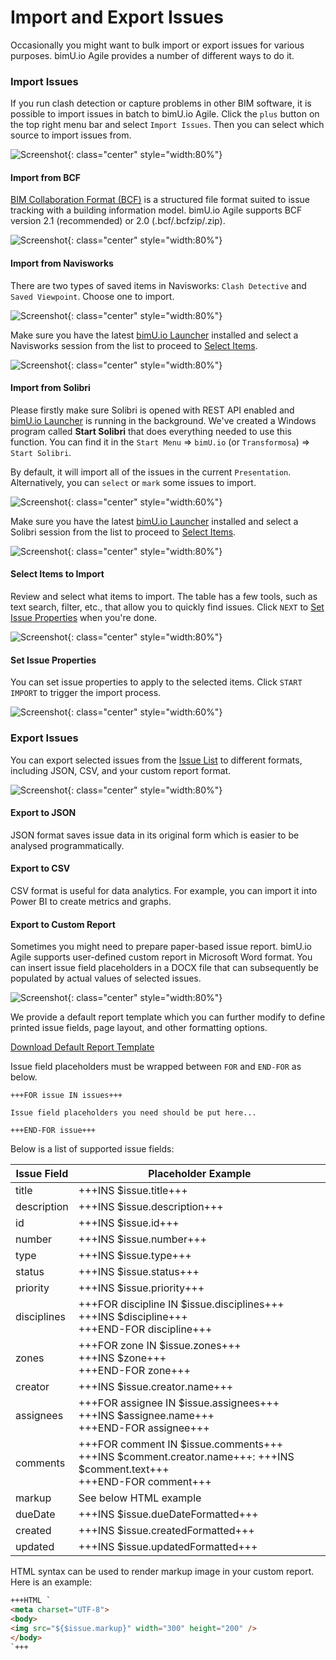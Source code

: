 # Import and Export Issues
Occasionally you might want to bulk import or export issues for various purposes. bimU.io Agile provides a number of different ways to do it.

### Import Issues
If you run clash detection or capture problems in other BIM software, it is possible to import issues in batch to bimU.io Agile. Click the ``plus`` button on the top right menu bar and select ``Import Issues``. Then you can select which source to import issues from.

![Screenshot](../images/import-issues.png){: class="center" style="width:80%"}

#### Import from BCF
<a href="https://en.wikipedia.org/wiki/BIM_Collaboration_Format" target="_blank">BIM Collaboration Format (BCF)</a> is a structured file format suited to issue tracking with a building information model. bimU.io Agile supports BCF version 2.1 (recommended) or 2.0 (.bcf/.bcfzip/.zip).

![Screenshot](../images/import-bcf.png){: class="center" style="width:80%"}

#### Import from Navisworks
There are two types of saved items in Navisworks: `Clash Detective` and `Saved Viewpoint`. Choose one to import. 

![Screenshot](../images/nw-clash-detective.png){: class="center" style="width:80%"}

Make sure you have the latest [bimU.io Launcher](/upload-a-bim-model#install-bimuio-launcher) installed and select a Navisworks session from the list to proceed to [Select Items](/agile/import-and-export-issues#select-items-to-import).

![Screenshot](../images/import-nw.png){: class="center" style="width:80%"}

#### Import from Solibri
Please firstly make sure Solibri is opened with REST API enabled and [bimU.io Launcher](/upload-a-bim-model#install-bimuio-launcher) is running in the background. We've created a Windows program called **Start Solibri** that does everything needed to use this function. You can find it in the `Start Menu` => `bimU.io` (or `Transformosa`) => `Start Solibri`.

By default, it will import all of the issues in the current `Presentation`. Alternatively, you can `select` or `mark` some issues to import.

![Screenshot](../images/solibri-issues.png){: class="center" style="width:60%"}

Make sure you have the latest [bimU.io Launcher](/upload-a-bim-model#install-bimuio-launcher) installed and select a Solibri session from the list to proceed to [Select Items](/agile/import-and-export-issues#select-items-to-import).

![Screenshot](../images/import-solibri.png){: class="center" style="width:80%"}

#### Select Items to Import
Review and select what items to import. The table has a few tools, such as text search, filter, etc., that allow you to quickly find issues. Click `NEXT` to [Set Issue Properties](/agile/import-and-export-issues#set-issue-properties) when you're done. 

![Screenshot](../images/select-imported-items.png){: class="center" style="width:80%"}

#### Set Issue Properties
You can set issue properties to apply to the selected items. Click `START IMPORT` to trigger the import process.

![Screenshot](../images/set-issue-properties.png){: class="center" style="width:60%"}

### Export Issues
You can export selected issues from the [Issue List](/agile/manage-and-resolve-issues/#view-issues-in-issue-list) to different formats, including JSON, CSV, and your custom report format.

![Screenshot](../images/export-issues.png){: class="center" style="width:80%"}

#### Export to JSON
JSON format saves issue data in its original form which is easier to be analysed programmatically.

#### Export to CSV
CSV format is useful for data analytics. For example, you can import it into Power BI to create metrics and graphs.

#### Export to Custom Report
Sometimes you might need to prepare paper-based issue report. bimU.io Agile supports user-defined custom report in Microsoft Word format. You can insert issue field placeholders in a DOCX file that can subsequently be populated by actual values of selected issues.

![Screenshot](../images/export-custom-report.png){: class="center" style="width:80%"}

We provide a default report template which you can further modify to define printed issue fields, page layout, and other formatting options. 

<a href="/files/default-report-template.docx" target="_blank">Download Default Report Template</a>

Issue field placeholders must be wrapped between ``FOR`` and ``END-FOR`` as below.

```
+++FOR issue IN issues+++

Issue field placeholders you need should be put here...

+++END-FOR issue+++
```

Below is a list of supported issue fields:

| Issue Field | Placeholder Example                                                                                                       |
|-------------|---------------------------------------------------------------------------------------------------------------------------|
| title       | +++INS $issue.title+++                                                                                                    |
| description | +++INS $issue.description+++                                                                                              |
| id          | +++INS $issue.id+++                                                                                                       |
| number      | +++INS $issue.number+++                                                                                                   |
| type        | +++INS $issue.type+++                                                                                                     |
| status      | +++INS $issue.status+++                                                                                                   |
| priority    | +++INS $issue.priority+++                                                                                                 |
| disciplines | +++FOR discipline IN $issue.disciplines+++<br>+++INS $discipline+++<br>+++END-FOR discipline+++                           |
| zones       | +++FOR zone IN $issue.zones+++<br>+++INS $zone+++<br>+++END-FOR zone+++                                                   |
| creator     | +++INS $issue.creator.name+++                                                                                             |
| assignees   | +++FOR assignee IN $issue.assignees+++<br>+++INS $assignee.name+++<br>+++END-FOR assignee+++                              |
| comments    | +++FOR comment IN $issue.comments+++<br>+++INS $comment.creator.name+++: +++INS $comment.text+++<br>+++END-FOR comment+++ |
| markup      | See below HTML example                                                                                                    |
| dueDate     | +++INS $issue.dueDateFormatted+++                                                                                         |
| created     | +++INS $issue.createdFormatted+++                                                                                         |
| updated     | +++INS $issue.updatedFormatted+++                                                                                         |

HTML syntax can be used to render markup image in your custom report. Here is an example:

```html
+++HTML `
<meta charset="UTF-8">
<body>
<img src="${$issue.markup}" width="300" height="200" />
</body>
`+++
```